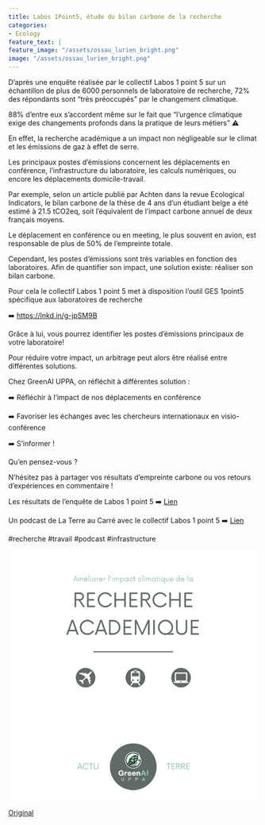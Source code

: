 ```yaml
---
title: Labos 1Point5, étude du bilan carbone de la recherche
categories:
- Ecology
feature_text: |
feature_image: "/assets/ossau_lurien_bright.png"
image: "/assets/ossau_lurien_bright.png"
---
```


D’après une enquête réalisée par le collectif Labos 1 point 5 sur un échantillon de plus de 6000 personnels de laboratoire de recherche, 72% des répondants sont “très préoccupés” par le changement climatique. 

88% d’entre eux s’accordent même sur le fait que “l’urgence climatique exige des changements profonds dans la pratique de leurs métiers” ⚠️

En effet, la recherche académique a un impact non négligeable sur le climat et les émissions de gaz à effet de serre. 

Les principaux postes d’émissions concernent les déplacements en conférence, l’infrastructure du laboratoire, les calculs numériques, ou encore les déplacements domicile-travail.

Par exemple, selon un article publié par Achten dans la revue Ecological Indicators, le bilan carbone de la thèse de 4 ans d’un étudiant belge a été estimé à 21.5 tCO2eq, soit l’équivalent de l’impact carbone annuel de deux français moyens. 

Le déplacement en conférence ou en meeting, le plus souvent en avion, est responsable de plus de 50% de l’empreinte totale.

Cependant, les postes d’émissions sont très variables en fonction des laboratoires. Afin de quantifier son impact, une solution existe: réaliser son bilan carbone. 

Pour cela le collectif Labos 1 point 5 met à disposition l’outil GES 1point5 spécifique aux laboratoires de recherche

➡️ https://lnkd.in/g-jpSM9B

Grâce à lui, vous pourrez identifier les postes d’émissions principaux de votre laboratoire!

Pour réduire votre impact, un arbitrage peut alors être réalisé entre différentes solutions. 

Chez GreenAI UPPA, on réfléchit à différentes solution : 

➡️ Réfléchir à l’impact de nos déplacements en conférence

➡️ Favoriser les échanges avec les chercheurs internationaux en visio-conférence

➡️ S’informer !

Qu’en pensez-vous ?

N’hésitez pas à partager vos résultats d’empreinte carbone ou vos retours d’expériences en commentaire !

Les résultats de l’enquête de Labos 1 point 5 ➡️
 [Lien](https://labos1point5.org/les-enquetes/enquete1-resultat)

Un podcast de La Terre au Carré avec le collectif Labos 1 point 5 ➡️ 
 [Lien](https://www.franceinter.fr/emissions/la-terre-au-carre/la-terre-au-carre-17-juin-2021)

#recherche #travail #podcast #infrastructure



![image](/images/blog/20220324at.jpeg)

[Original](https://www.linkedin.com/feed/update/urn:li:activity:6912698451134738432/)
